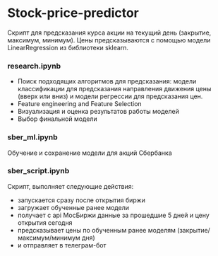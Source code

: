 # Stock-price-predictor
Скрипт для предсказания курса акции на текущий день (закрытие, максимум, минимум).
Цены предсказываются с помощью модели LinearRegression из библиотеки sklearn.

### research.ipynb
- Поиск подходящих алгоритмов для предсказания: модели классификации для предсказания направления движения цены (вверх или вниз)
и модели регрессии для предсказания цен.
- Feature engineering and Feature Selection
- Визуализация и оценка результатов работы моделей
- Выбор финальной модели

### sber_ml.ipynb
Обучение и сохранение модели для акций Сбербанка

### sber_script.ipynb
Скрипт, выполняет следующие действия:
- запускается сразу после открытия биржи
- загружает обученные ранее модели
- получает с api МосБиржи данные за прошедшие 5 дней и цену открытия сегодня
- предсказывает цены по обученным ранее моделям (закрытие/максимум/минимум дня)
- и отправляет в телеграм-бот
